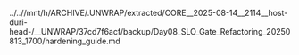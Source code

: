 ../..//mnt/h/ARCHIVE/.UNWRAP/extracted/CORE__2025-08-14__2114__host-duri-head-/__UNWRAP/37cd7f6acf/backup/Day08_SLO_Gate_Refactoring_20250813_1700/hardening_guide.md